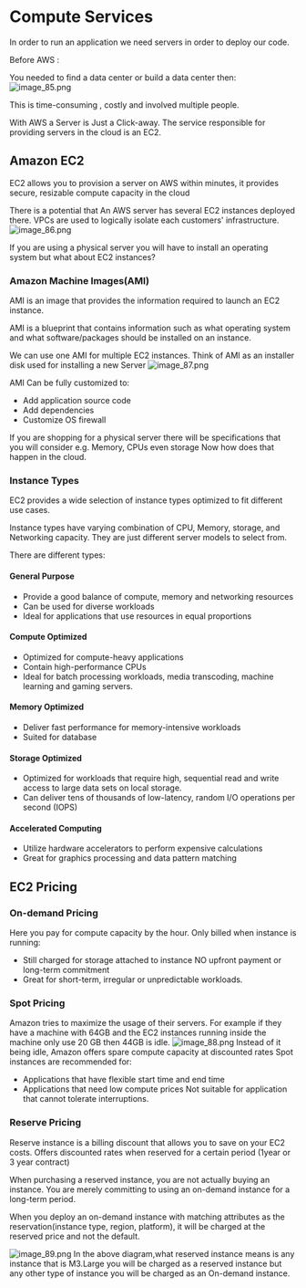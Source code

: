 # Compute Services

In order to run an application we need servers in order to deploy our code.

Before AWS :

You needed to find a data center or build a data center then:
![image_85.png](image_85.png)

This is time-consuming , costly and involved multiple people.

With AWS a Server is Just a Click-away. The service responsible for providing servers in the cloud is an EC2.

## Amazon EC2 
EC2 allows you to provision a server on AWS within minutes, it provides secure, resizable compute capacity in the cloud

There is a potential that An AWS server has several EC2 instances deployed there.
VPCs are used to logically isolate each customers' infrastructure.
![image_86.png](image_86.png)


If you are using a physical server you will have to install an operating system but what about EC2 instances?

### Amazon Machine Images(AMI)

AMI is an image that provides the information required to launch an EC2 instance.

AMI is a blueprint that contains information such as what operating system and what software/packages should be installed on an instance.

We can use one AMI for multiple EC2 instances. Think of AMI as an installer disk used for installing a new Server
![image_87.png](image_87.png)

AMI Can be fully customized to:
- Add application source code 
- Add dependencies
- Customize OS firewall

If you are shopping for a physical server there will be specifications that you will consider e.g. Memory, CPUs even storage
Now how does that happen in the cloud.
### Instance Types

EC2 provides a wide selection of instance types optimized to fit different use cases.

Instance types have varying combination of CPU, Memory, storage, and Networking capacity.
They are just different server models to select from.

There are different types:
#### General Purpose

- Provide a good balance of compute, memory and networking resources
- Can be used for diverse workloads
- Ideal for applications that use resources in equal proportions 

#### Compute Optimized
- Optimized for compute-heavy applications
- Contain high-performance CPUs
- Ideal  for batch processing workloads, media transcoding, machine learning and gaming servers.

#### Memory Optimized 

- Deliver fast performance for memory-intensive workloads
- Suited for database

#### Storage Optimized
- Optimized for workloads that require high, sequential read and write access to large data sets on local storage.
- Can deliver tens of thousands of low-latency, random I/O operations per second (IOPS)

#### Accelerated Computing
- Utilize hardware accelerators to perform expensive calculations 
- Great for graphics processing and data pattern matching 

## EC2 Pricing

### On-demand Pricing
Here you pay for compute capacity by the hour. 
Only billed when instance is running:
- Still charged for storage attached to instance 
NO upfront payment or long-term commitment
- Great for short-term, irregular or unpredictable workloads.

### Spot Pricing

Amazon tries to maximize the usage of their servers. For example if they have a machine with 64GB and the EC2
instances running inside the machine only use 20 GB then 44GB is idle.
![image_88.png](image_88.png)
Instead of it being idle, Amazon offers spare compute capacity at discounted rates
Spot instances are recommended for:
- Applications that have flexible start time and end time
- Applications that need low compute prices
Not suitable for application that cannot tolerate interruptions.

### Reserve Pricing
Reserve instance is a billing discount that allows you to save on your EC2 costs.
Offers discounted rates when reserved for a certain period (1year or 3 year contract)

When purchasing a reserved instance, you are not actually buying an instance. You are merely committing to using
an on-demand instance for a long-term period.

When you deploy an on-demand instance with matching attributes as the reservation(instance type, region, platform), it will be charged at the reserved price and not the default.

![image_89.png](image_89.png)
In the above diagram,what reserved instance means is any instance that is M3.Large you will be charged as a reserved instance 
but any other type of instance you will be charged as an On-demand instance.
